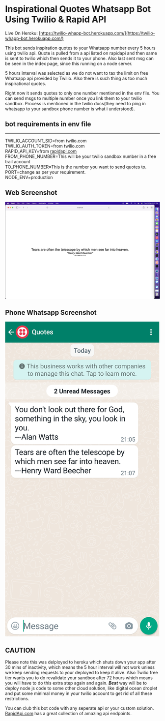 # Inspirational Quotes Whatsapp Bot Using Twilio & Rapid API

Live On Heroku: [https://twilio-whapp-bot.herokuapp.com/](https://twilio-whapp-bot.herokuapp.com/)


This bot sends inspiration quotes to your Whatsapp number every 5 hours using twilio api. Quote is pulled from a api listed on rapidapi and then same is sent to twilio which then sends it to your phone. Also last sent msg can be seen in the index page, since this running on a node server.

5 hours interval was selected as we do not want to tax the limit on free Whatsapp api provided by Twilio. Also there is such thing as too much inspirational quotes. 


Right now it sends quotes to only one number mentioned in the env file. You can send msgs to multiple number once you link them to your twilio sandbox. Process is mentioned in the twilio docs(they need to ping in whatsapp to your sandbox phone number is what i understood).

   

## bot requirements in env file
---
TWILIO_ACCOUNT_SID=from twilio.com  
TWILIO_AUTH_TOKEN=from twilio.com  
RAPID_API_KEY=from [rapidapi.com](rapidapi.com)  
FROM_PHONE_NUMBER=This will be your twilio sandbox number in a free trail account   
TO_PHONE_NUMBER=This is the number you want to send quotes to.  
PORT=change as per your requirement.  
NODE_ENV=production


## Web Screenshot
![Web Screenshot](docs/images/web.png?raw=true)

## Phone Whatsapp Screenshot
![Web Screenshot](docs/images/phone.jpg?raw=true)


## CAUTION
Please note this was delployed to heroku which shuts down your app after 30 mins of inactivity, which means the 5 hour interval will not work unless we keep sending requests to your deployed to keep it alive. Also Twilio free tier wants you to do revalidate your sandbox after 72 hours which means you will have to do this extra step again and again. ***Best*** way will be to deploy node js code to some other cloud solution, like digital ocean droplet and put some minimal money in your twilio account to get rid of all these restrictions.


You can club this bot code with any seperate api or your custom solution. [RapidApi.com](RapidApi.com) has a great collection of amazing api endpoints.
